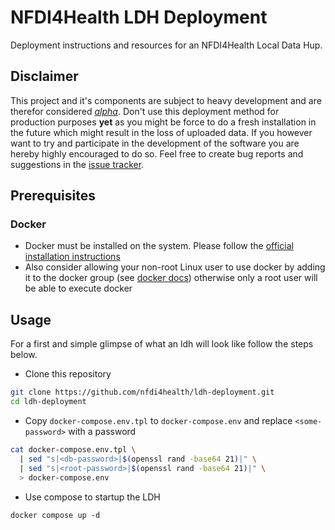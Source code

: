 # NFDI4Health LDH Deployment

Deployment instructions and resources for an NFDI4Health Local Data Hup.


## Disclaimer

This project and it's components are subject to heavy development and are therefor considered *[alpha][wiki-alpha]*. 
Don't use this deployment method for production purposes **yet** as you might be force to do a fresh installation in 
the future which might result in the loss of uploaded data. If you however want to try and participate in the 
development of the software you are hereby highly encouraged to do so. Feel free to create bug reports and suggestions 
in the [issue tracker][project-issues]. 


## Prerequisites

### Docker

* Docker must be installed on the system. Please follow the [official installation instructions][docker-install]
* Also consider allowing your non-root Linux user to use docker by adding it to the docker group
  (see [docker docs][docker-ugroup]) otherwise only a root user will be able to execute docker


## Usage

For a first and simple glimpse of what an ldh will look like follow the steps below.

* Clone this repository

```bash
git clone https://github.com/nfdi4health/ldh-deployment.git
cd ldh-deployment
```

* Copy `docker-compose.env.tpl` to `docker-compose.env` and replace `<some-password>` with a password

```bash
cat docker-compose.env.tpl \
  | sed "s|<db-password>|$(openssl rand -base64 21)|" \
  | sed "s|<root-password>|$(openssl rand -base64 21)|" \
  > docker-compose.env
```

* Use compose to startup the LDH

```
docker compose up -d
```

[wiki-alpha]: https://en.wikipedia.org/wiki/Software_release_life_cycle#Alpha
[project-issues]: https://github.com/nfdi4health/ldh-deployment/issues
[docker-install]: https://docs.docker.com/get-docker/
[docker-ugroup]: https://docs.docker.com/engine/install/linux-postinstall/#manage-docker-as-a-non-root-user
